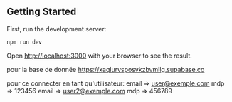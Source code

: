 ## Getting Started

First, run the development server:

```bash
npm run dev
```

Open [http://localhost:3000](http://localhost:3000) with your browser to see the result.

pour la base de donnée https://xaqlurvsposvkzbvmllg.supabase.co

pour ce connecter en tant qu'utilisateur:
email => user@exemple.com mdp => 123456
email => user2@exemple.com mdp => 456789
